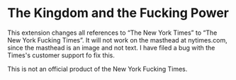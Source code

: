 # The Kingdom and the Fucking Power
This extension changes all references to “The New York Times” to “The New York Fucking Times”. It will not work on the masthead at nytimes.com, since the masthead is an image and not text. I have filed a bug with the Times's customer support fo fix this.

This is not an official product of the New York Fucking Times.
